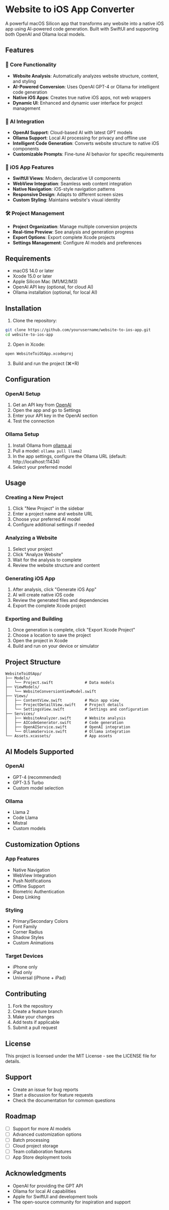 # Website to iOS App Converter

A powerful macOS Silicon app that transforms any website into a native iOS app using AI-powered code generation. Built with SwiftUI and supporting both OpenAI and Ollama local models.

## Features

### 🚀 Core Functionality
- **Website Analysis**: Automatically analyzes website structure, content, and styling
- **AI-Powered Conversion**: Uses OpenAI GPT-4 or Ollama for intelligent code generation
- **Native iOS Apps**: Creates true native iOS apps, not web wrappers
- **Dynamic UI**: Enhanced and dynamic user interface for project management

### 🤖 AI Integration
- **OpenAI Support**: Cloud-based AI with latest GPT models
- **Ollama Support**: Local AI processing for privacy and offline use
- **Intelligent Code Generation**: Converts website structure to native iOS components
- **Customizable Prompts**: Fine-tune AI behavior for specific requirements

### 📱 iOS App Features
- **SwiftUI Views**: Modern, declarative UI components
- **WebView Integration**: Seamless web content integration
- **Native Navigation**: iOS-style navigation patterns
- **Responsive Design**: Adapts to different screen sizes
- **Custom Styling**: Maintains website's visual identity

### 🛠️ Project Management
- **Project Organization**: Manage multiple conversion projects
- **Real-time Preview**: See analysis and generation progress
- **Export Options**: Export complete Xcode projects
- **Settings Management**: Configure AI models and preferences

## Requirements

- macOS 14.0 or later
- Xcode 15.0 or later
- Apple Silicon Mac (M1/M2/M3)
- OpenAI API key (optional, for cloud AI)
- Ollama installation (optional, for local AI)

## Installation

1. Clone the repository:
```bash
git clone https://github.com/yourusername/website-to-ios-app.git
cd website-to-ios-app
```

2. Open in Xcode:
```bash
open WebsiteToiOSApp.xcodeproj
```

3. Build and run the project (⌘+R)

## Configuration

### OpenAI Setup
1. Get an API key from [OpenAI](https://platform.openai.com/api-keys)
2. Open the app and go to Settings
3. Enter your API key in the OpenAI section
4. Test the connection

### Ollama Setup
1. Install Ollama from [ollama.ai](https://ollama.ai)
2. Pull a model: `ollama pull llama2`
3. In the app settings, configure the Ollama URL (default: http://localhost:11434)
4. Select your preferred model

## Usage

### Creating a New Project
1. Click "New Project" in the sidebar
2. Enter a project name and website URL
3. Choose your preferred AI model
4. Configure additional settings if needed

### Analyzing a Website
1. Select your project
2. Click "Analyze Website"
3. Wait for the analysis to complete
4. Review the website structure and content

### Generating iOS App
1. After analysis, click "Generate iOS App"
2. AI will create native iOS code
3. Review the generated files and dependencies
4. Export the complete Xcode project

### Exporting and Building
1. Once generation is complete, click "Export Xcode Project"
2. Choose a location to save the project
3. Open the project in Xcode
4. Build and run on your device or simulator

## Project Structure

```
WebsiteToiOSApp/
├── Models/
│   └── Project.swift              # Data models
├── ViewModels/
│   └── WebsiteConversionViewModel.swift
├── Views/
│   ├── ContentView.swift          # Main app view
│   ├── ProjectDetailView.swift    # Project details
│   └── SettingsView.swift         # Settings and configuration
├── Services/
│   ├── WebsiteAnalyzer.swift      # Website analysis
│   ├── AICodeGenerator.swift      # Code generation
│   ├── OpenAIService.swift        # OpenAI integration
│   └── OllamaService.swift        # Ollama integration
└── Assets.xcassets/               # App assets
```

## AI Models Supported

### OpenAI
- GPT-4 (recommended)
- GPT-3.5 Turbo
- Custom model selection

### Ollama
- Llama 2
- Code Llama
- Mistral
- Custom models

## Customization Options

### App Features
- Native Navigation
- WebView Integration
- Push Notifications
- Offline Support
- Biometric Authentication
- Deep Linking

### Styling
- Primary/Secondary Colors
- Font Family
- Corner Radius
- Shadow Styles
- Custom Animations

### Target Devices
- iPhone only
- iPad only
- Universal (iPhone + iPad)

## Contributing

1. Fork the repository
2. Create a feature branch
3. Make your changes
4. Add tests if applicable
5. Submit a pull request

## License

This project is licensed under the MIT License - see the LICENSE file for details.

## Support

- Create an issue for bug reports
- Start a discussion for feature requests
- Check the documentation for common questions

## Roadmap

- [ ] Support for more AI models
- [ ] Advanced customization options
- [ ] Batch processing
- [ ] Cloud project storage
- [ ] Team collaboration features
- [ ] App Store deployment tools

## Acknowledgments

- OpenAI for providing the GPT API
- Ollama for local AI capabilities
- Apple for SwiftUI and development tools
- The open-source community for inspiration and support